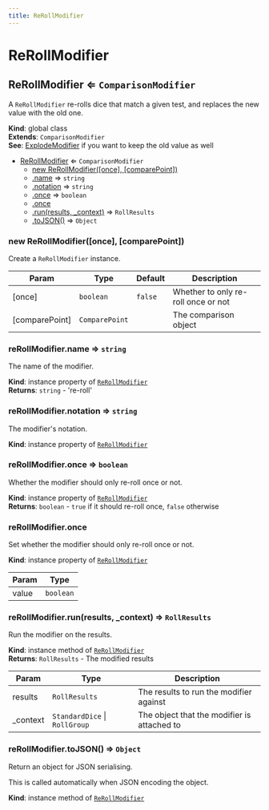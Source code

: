```yaml
---
title: ReRollModifier
---
```


# ReRollModifier

<a name="ReRollModifier"></a>

## ReRollModifier ⇐ <code>ComparisonModifier</code>
A `ReRollModifier` re-rolls dice that match a given test, and replaces the new value with the old
one.

**Kind**: global class  
**Extends**: <code>ComparisonModifier</code>  
**See**: [ExplodeModifier](ExplodeModifier) if you want to keep the old value as well  

* [ReRollModifier](#ReRollModifier) ⇐ <code>ComparisonModifier</code>
    * [new ReRollModifier([once], [comparePoint])](#new_ReRollModifier_new)
    * [.name](#ReRollModifier+name) ⇒ <code>string</code>
    * [.notation](#ReRollModifier+notation) ⇒ <code>string</code>
    * [.once](#ReRollModifier+once) ⇒ <code>boolean</code>
    * [.once](#ReRollModifier+once)
    * [.run(results, _context)](#ReRollModifier+run) ⇒ <code>RollResults</code>
    * [.toJSON()](#ReRollModifier+toJSON) ⇒ <code>Object</code>

<a name="new_ReRollModifier_new"></a>

### new ReRollModifier([once], [comparePoint])
Create a `ReRollModifier` instance.


| Param | Type | Default | Description |
| --- | --- | --- | --- |
| [once] | <code>boolean</code> | <code>false</code> | Whether to only re-roll once or not |
| [comparePoint] | <code>ComparePoint</code> | <code></code> | The comparison object |

<a name="ReRollModifier+name"></a>

### reRollModifier.name ⇒ <code>string</code>
The name of the modifier.

**Kind**: instance property of [<code>ReRollModifier</code>](#ReRollModifier)  
**Returns**: <code>string</code> - 're-roll'  
<a name="ReRollModifier+notation"></a>

### reRollModifier.notation ⇒ <code>string</code>
The modifier's notation.

**Kind**: instance property of [<code>ReRollModifier</code>](#ReRollModifier)  
<a name="ReRollModifier+once"></a>

### reRollModifier.once ⇒ <code>boolean</code>
Whether the modifier should only re-roll once or not.

**Kind**: instance property of [<code>ReRollModifier</code>](#ReRollModifier)  
**Returns**: <code>boolean</code> - `true` if it should re-roll once, `false` otherwise  
<a name="ReRollModifier+once"></a>

### reRollModifier.once
Set whether the modifier should only re-roll once or not.

**Kind**: instance property of [<code>ReRollModifier</code>](#ReRollModifier)  

| Param | Type |
| --- | --- |
| value | <code>boolean</code> | 

<a name="ReRollModifier+run"></a>

### reRollModifier.run(results, _context) ⇒ <code>RollResults</code>
Run the modifier on the results.

**Kind**: instance method of [<code>ReRollModifier</code>](#ReRollModifier)  
**Returns**: <code>RollResults</code> - The modified results  

| Param | Type | Description |
| --- | --- | --- |
| results | <code>RollResults</code> | The results to run the modifier against |
| _context | <code>StandardDice</code> \| <code>RollGroup</code> | The object that the modifier is attached to |

<a name="ReRollModifier+toJSON"></a>

### reRollModifier.toJSON() ⇒ <code>Object</code>
Return an object for JSON serialising.

This is called automatically when JSON encoding the object.

**Kind**: instance method of [<code>ReRollModifier</code>](#ReRollModifier)  
